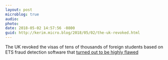 ```yaml
---
layout: post
microblog: true
audio: 
photo: 
date: 2018-05-02 14:57:56 -0800
guid: http://kerim.micro.blog/2018/05/02/the-uk-revoked.html
---
```

The UK revoked the visas of tens of thousands of foreign students based on ETS fraud detection software that [turned out to be highly flawed](https://www.ft.com/content/2ae9b7d2-4d0c-11e8-8a8e-22951a2d8493)
